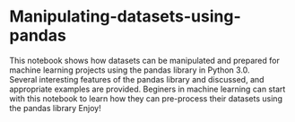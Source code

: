 # Manipulating-datasets-using-pandas
This notebook shows how datasets can be manipulated and prepared for machine learning projects using the pandas library in Python 3.0.  
Several interesting features of the pandas library and discussed, and appropriate examples are provided.
Beginers in machine learning can start with this notebook to learn how they can pre-process their datasets using the pandas library
Enjoy!
